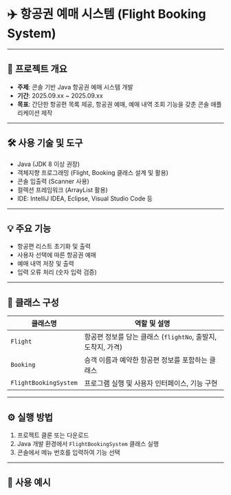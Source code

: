 # ✈️ 항공권 예매 시스템 (Flight Booking System)

---

## 📌 프로젝트 개요
- **주제**: 콘솔 기반 Java 항공권 예매 시스템 개발  
- **기간**: 2025.09.xx ~ 2025.09.xx  
- **목표**: 간단한 항공편 목록 제공, 항공권 예매, 예매 내역 조회 기능을 갖춘 콘솔 애플리케이션 제작  

---

## 🛠️ 사용 기술 및 도구
- Java (JDK 8 이상 권장)  
- 객체지향 프로그래밍 (Flight, Booking 클래스 설계 및 활용)  
- 콘솔 입출력 (Scanner 사용)  
- 컬렉션 프레임워크 (ArrayList 활용)  
- IDE: IntelliJ IDEA, Eclipse, Visual Studio Code 등  

---

## 💡 주요 기능
- 항공편 리스트 초기화 및 출력  
- 사용자 선택에 따른 항공권 예매  
- 예매 내역 저장 및 출력  
- 입력 오류 처리 (숫자 입력 검증)  

---

## 📂 클래스 구성

| 클래스명           | 역할 및 설명                                           |
|--------------------|-------------------------------------------------------|
| `Flight`           | 항공편 정보를 담는 클래스 (`flightNo`, 출발지, 도착지, 가격) |
| `Booking`          | 승객 이름과 예약한 항공편 정보를 포함하는 클래스         |
| `FlightBookingSystem` | 프로그램 실행 및 사용자 인터페이스, 기능 구현              |

---

## ⚙️ 실행 방법
1. 프로젝트 클론 또는 다운로드  
2. Java 개발 환경에서 `FlightBookingSystem` 클래스 실행  
3. 콘솔에서 메뉴 번호를 입력하여 기능 선택  

---

## 🎯 사용 예시

